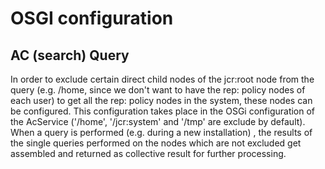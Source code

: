 # OSGI configuration

## AC (search) Query

In order to exclude certain direct child nodes of the jcr:root node from the query (e.g. /home, since we don't want to have the rep: policy nodes of each user) to get all the rep: policy nodes in the system, these nodes can be configured. This configuration takes place in the OSGi configuration of the AcService ('/home', '/jcr:system' and '/tmp' are exclude by default). When a query is performed (e.g. during a new installation) , the results of the single queries performed on the nodes which are not excluded get assembled and returned as collective result for further processing.

